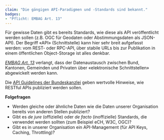 ```yaml
---
claim: "Die gängigen API-Paradigmen und -Standards sind bekannt."
badges:
- "Pflicht: EMBAG Art. 13"
---
```


Für gewisse Daten gibt es bereits Standards, wie diese als API veröffentlicht werden sollen (z.B. OGC für Geodaten oder Abstimmungsdaten als JSON-API).
Der Begriff «API» (Schnittstelle) kann hier sehr breit aufgefasst werden: vom REST- oder RPC-API, über stabile URLs bis zur Publikation in einem öffentlichen Object-Storage ist alles denkbar.

_[EMBAG Art. 13](https://www.fedlex.admin.ch/eli/fga/2023/787/de#art_13)_ verlangt, dass der Datenaustausch zwischen Bund, Kantonen, Gemeinden und Privaten über «elektronische Schnittstellen» abgewickelt werden kann.

Die [API Guidelines der Bundeskanzlei](https://github.com/swiss/api-guidelines) geben wertvolle Hinweise, wie RESTful APIs publiziert werden sollen.

**Folgefragen**

* Werden gleiche oder ähnliche Daten wie die Daten unserer Organisation bereits von anderen Stellen publiziert?
* Gibt es *de jure* (offizielle) oder *de facto* (inoffizielle) Standards, die verwendet werden sollten (zum Beispiel eCH, W3C, OGC)?
* Gibt es in unserer Organisation ein API-Management (für API Keys, Caching, Throttling)?

